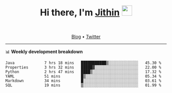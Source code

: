 <h1 align="center">Hi there, I'm <a href="https://jithset.github.io/" target="_blank">Jithin</a> <img
src="https://github.com/blackcater/blackcater/raw/main/images/Hi.gif" height="32" /></h1>

<br />

<p align="center">
  <a href="https://jithset.github.io">Blog</a> •
  <a href="https://twitter.com/jithset">Twitter</a>
</p>

---

📊 **Weekly development breakdown**

<!--START_SECTION:waka-->

```text
Java             7 hrs 18 mins   ███████████▒░░░░░░░░░░░░░   45.30 %
Properties       3 hrs 32 mins   █████▓░░░░░░░░░░░░░░░░░░░   22.00 %
Python           2 hrs 47 mins   ████▒░░░░░░░░░░░░░░░░░░░░   17.32 %
YAML             51 mins         █▒░░░░░░░░░░░░░░░░░░░░░░░   05.34 %
Markdown         34 mins         █░░░░░░░░░░░░░░░░░░░░░░░░   03.61 %
SQL              19 mins         ▒░░░░░░░░░░░░░░░░░░░░░░░░   01.99 %
```

<!--END_SECTION:waka-->

